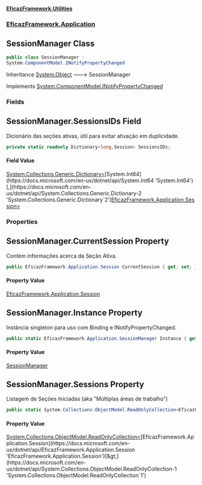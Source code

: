 #### [EficazFramework.Utilities](EficazFrameworkData.md 'EficazFramework Data')
### [EficazFramework.Application](EficazFrameworkData.md#EficazFramework.Application 'EficazFramework.Application')

## SessionManager Class

```csharp
public class SessionManager :
System.ComponentModel.INotifyPropertyChanged
```

Inheritance [System.Object](https://docs.microsoft.com/en-us/dotnet/api/System.Object 'System.Object') &#129106; SessionManager

Implements [System.ComponentModel.INotifyPropertyChanged](https://docs.microsoft.com/en-us/dotnet/api/System.ComponentModel.INotifyPropertyChanged 'System.ComponentModel.INotifyPropertyChanged')
### Fields

<a name='EficazFramework.Application.SessionManager.SessionsIDs'></a>

## SessionManager.SessionsIDs Field

Dicionário das seções ativas, útil para evitar ativação em duplicidade.

```csharp
private static readonly Dictionary<long,Session> SessionsIDs;
```

#### Field Value
[System.Collections.Generic.Dictionary&lt;](https://docs.microsoft.com/en-us/dotnet/api/System.Collections.Generic.Dictionary-2 'System.Collections.Generic.Dictionary`2')[System.Int64](https://docs.microsoft.com/en-us/dotnet/api/System.Int64 'System.Int64')[,](https://docs.microsoft.com/en-us/dotnet/api/System.Collections.Generic.Dictionary-2 'System.Collections.Generic.Dictionary`2')[EficazFramework.Application.Session](https://docs.microsoft.com/en-us/dotnet/api/EficazFramework.Application.Session 'EficazFramework.Application.Session')[&gt;](https://docs.microsoft.com/en-us/dotnet/api/System.Collections.Generic.Dictionary-2 'System.Collections.Generic.Dictionary`2')
### Properties

<a name='EficazFramework.Application.SessionManager.CurrentSession'></a>

## SessionManager.CurrentSession Property

Contém informações acerca da Seção Ativa.

```csharp
public EficazFramework.Application.Session CurrentSession { get; set; }
```

#### Property Value
[EficazFramework.Application.Session](https://docs.microsoft.com/en-us/dotnet/api/EficazFramework.Application.Session 'EficazFramework.Application.Session')

<a name='EficazFramework.Application.SessionManager.Instance'></a>

## SessionManager.Instance Property

Instância singleton para uso com Binding e INotifyPropertyChanged.

```csharp
public static EficazFramework.Application.SessionManager Instance { get; }
```

#### Property Value
[SessionManager](EficazFramework.Application/SessionManager.md 'EficazFramework.Application.SessionManager')

<a name='EficazFramework.Application.SessionManager.Sessions'></a>

## SessionManager.Sessions Property

Listagem de Seções Iniciadas (aka "Múltiplas áreas de trabalho")

```csharp
public static System.Collections.ObjectModel.ReadOnlyCollection<EficazFramework.Application.Session> Sessions { get; }
```

#### Property Value
[System.Collections.ObjectModel.ReadOnlyCollection&lt;](https://docs.microsoft.com/en-us/dotnet/api/System.Collections.ObjectModel.ReadOnlyCollection-1 'System.Collections.ObjectModel.ReadOnlyCollection`1')[EficazFramework.Application.Session](https://docs.microsoft.com/en-us/dotnet/api/EficazFramework.Application.Session 'EficazFramework.Application.Session')[&gt;](https://docs.microsoft.com/en-us/dotnet/api/System.Collections.ObjectModel.ReadOnlyCollection-1 'System.Collections.ObjectModel.ReadOnlyCollection`1')